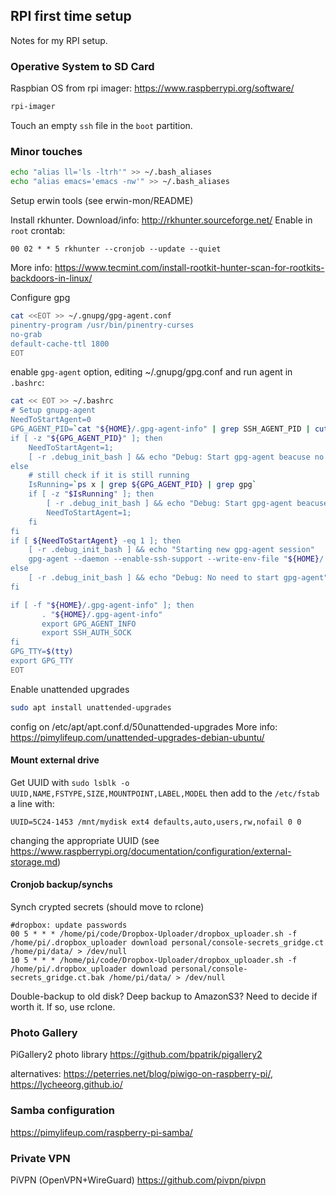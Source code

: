 ## RPI first time setup
Notes for my RPI setup.

### Operative System to SD Card
Raspbian OS from rpi imager:
https://www.raspberrypi.org/software/
```bash
rpi-imager
```
Touch an empty `ssh` file in the `boot` partition.

### Minor touches
```bash
echo "alias ll='ls -ltrh'" >> ~/.bash_aliases
echo "alias emacs='emacs -nw'" >> ~/.bash_aliases
```

Setup erwin tools (see erwin-mon/README)

Install rkhunter. Download/info: http://rkhunter.sourceforge.net/
Enable in `root` crontab:
```
00 02 * * 5 rkhunter --cronjob --update --quiet
```
More info: https://www.tecmint.com/install-rootkit-hunter-scan-for-rootkits-backdoors-in-linux/

Configure gpg
```bash
cat <<EOT >> ~/.gnupg/gpg-agent.conf
pinentry-program /usr/bin/pinentry-curses
no-grab
default-cache-ttl 1800
EOT
```
enable `gpg-agent` option, editing ~/.gnupg/gpg.conf
and run agent in `.bashrc`:
```bash
cat << EOT >> ~/.bashrc
# Setup gnupg-agent
NeedToStartAgent=0
GPG_AGENT_PID=`cat "${HOME}/.gpg-agent-info" | grep SSH_AGENT_PID | cut -d'=' -f 2`
if [ -z "${GPG_AGENT_PID}" ]; then
    NeedToStartAgent=1; 
    [ -r .debug_init_bash ] && echo "Debug: Start gpg-agent beacuse no info file: ${HOME}/.gpg-agent-info"
else
    # still check if it is still running
    IsRunning=`ps x | grep ${GPG_AGENT_PID} | grep gpg`
    if [ -z "$IsRunning" ]; then
        [ -r .debug_init_bash ] && echo "Debug: Start gpg-agent beacuse not really running"
        NeedToStartAgent=1;
    fi
fi
if [ ${NeedToStartAgent} -eq 1 ]; then
    [ -r .debug_init_bash ] && echo "Starting new gpg-agent session"
    gpg-agent --daemon --enable-ssh-support --write-env-file "${HOME}/.gpg-agent-info"
else 
    [ -r .debug_init_bash ] && echo "Debug: No need to start gpg-agent"
fi

if [ -f "${HOME}/.gpg-agent-info" ]; then
       . "${HOME}/.gpg-agent-info"
       export GPG_AGENT_INFO
       export SSH_AUTH_SOCK
fi
GPG_TTY=$(tty)
export GPG_TTY
EOT
```

Enable unattended upgrades
```bash
sudo apt install unattended-upgrades
```
config on /etc/apt/apt.conf.d/50unattended-upgrades
More info: https://pimylifeup.com/unattended-upgrades-debian-ubuntu/

#### Mount external drive
Get UUID with `sudo lsblk -o UUID,NAME,FSTYPE,SIZE,MOUNTPOINT,LABEL,MODEL`
then add to the `/etc/fstab` a line with:
```
UUID=5C24-1453 /mnt/mydisk ext4 defaults,auto,users,rw,nofail 0 0
```
changing the appropriate UUID (see https://www.raspberrypi.org/documentation/configuration/external-storage.md)

#### Cronjob backup/synchs
Synch crypted secrets (should move to rclone)
```
#dropbox: update passwords
00 5 * * * /home/pi/code/Dropbox-Uploader/dropbox_uploader.sh -f /home/pi/.dropbox_uploader download personal/console-secrets_gridge.ct /home/pi/data/ > /dev/null
10 5 * * * /home/pi/code/Dropbox-Uploader/dropbox_uploader.sh -f /home/pi/.dropbox_uploader download personal/console-secrets_gridge.ct.bak /home/pi/data/ > /dev/null
```

Double-backup to old disk?
Deep backup to AmazonS3?
 Need to decide if worth it. If so, use rclone.


### Photo Gallery
PiGallery2 photo library
https://github.com/bpatrik/pigallery2

alternatives: https://peterries.net/blog/piwigo-on-raspberry-pi/, https://lycheeorg.github.io/

### Samba configuration
https://pimylifeup.com/raspberry-pi-samba/

### Private VPN
PiVPN (OpenVPN+WireGuard)
https://github.com/pivpn/pivpn

